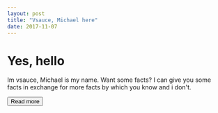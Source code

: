 ```yaml
---
layout: post
title: "Vsauce, Michael here"
date: 2017-11-07
---
```

<h1> Yes, hello</h1>
<p> Im vsauce, Michael is my name. Want some facts? I can give you some facts in exchange for more facts by which you know and i don't.</p> <button>Read more</button>
